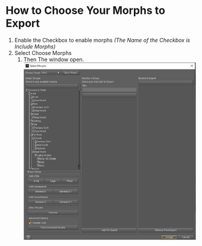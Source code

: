 # How to Choose Your Morphs to Export
1. Enable the Checkbox to enable morphs *(The Name of the Checkbox is Include Morphs)*
2. Select Choose Morphs
   1. Then The window open.
   ![](./../img/dazUIMorphs.PNG ':size=800')
